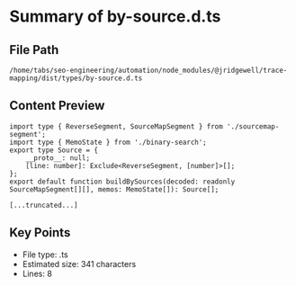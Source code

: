 # Summary of by-source.d.ts
  
## File Path
`/home/tabs/seo-engineering/automation/node_modules/@jridgewell/trace-mapping/dist/types/by-source.d.ts`

## Content Preview
```
import type { ReverseSegment, SourceMapSegment } from './sourcemap-segment';
import type { MemoState } from './binary-search';
export type Source = {
    __proto__: null;
    [line: number]: Exclude<ReverseSegment, [number]>[];
};
export default function buildBySources(decoded: readonly SourceMapSegment[][], memos: MemoState[]): Source[];

[...truncated...]
```

## Key Points
- File type: .ts
- Estimated size: 341 characters
- Lines: 8
